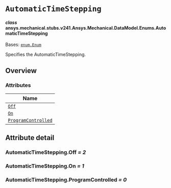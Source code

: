 <!-- vale off -->

<a id="automatictimestepping"></a>

# `AutomaticTimeStepping`

<a id="ansys.mechanical.stubs.v241.Ansys.Mechanical.DataModel.Enums.AutomaticTimeStepping"></a>

#### *class* ansys.mechanical.stubs.v241.Ansys.Mechanical.DataModel.Enums.AutomaticTimeStepping

Bases: [`enum.Enum`](https://docs.python.org/3/library/enum.html#enum.Enum)

Specifies the AutomaticTimeStepping.

<!-- !! processed by numpydoc !! -->

<a id="overview"></a>

## Overview

### Attributes

| Name |
| ----------------------------------------------------------------- |
| [`Off`](#AutomaticTimeStepping.Off) |
| [`On`](#AutomaticTimeStepping.On) |
| [`ProgramControlled`](#AutomaticTimeStepping.ProgramControlled) |

<a id="attribute-detail"></a>

## Attribute detail

<a id="AutomaticTimeStepping.Off"></a>

### AutomaticTimeStepping.Off *= 2*

<a id="AutomaticTimeStepping.On"></a>

### AutomaticTimeStepping.On *= 1*

<a id="AutomaticTimeStepping.ProgramControlled"></a>

### AutomaticTimeStepping.ProgramControlled *= 0*

<!-- vale on -->
